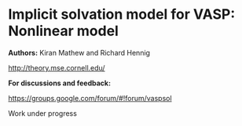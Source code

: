 Implicit solvation model for VASP: Nonlinear model
==========================================

**Authors:** Kiran Mathew and Richard Hennig

http://theory.mse.cornell.edu/

**For discussions and feedback:**

 https://groups.google.com/forum/#!forum/vaspsol 

Work under progress